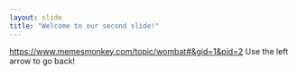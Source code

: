 ```yaml
---
layout: slide
title: "Welcome to our second slide!"
---
```

https://www.memesmonkey.com/topic/wombat#&gid=1&pid=2
Use the left arrow to go back!
